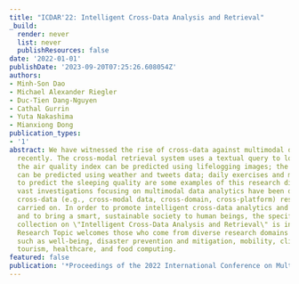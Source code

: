 ```yaml
---
title: "ICDAR'22: Intelligent Cross-Data Analysis and Retrieval"
_build:
  render: never
  list: never
  publishResources: false
date: '2022-01-01'
publishDate: '2023-09-20T07:25:26.608054Z'
authors:
- Minh-Son Dao
- Michael Alexander Riegler
- Duc-Tien Dang-Nguyen
- Cathal Gurrin
- Yuta Nakashima
- Mianxiong Dong
publication_types:
- '1'
abstract: We have witnessed the rise of cross-data against multimodal data problems
  recently. The cross-modal retrieval system uses a textual query to look for images;
  the air quality index can be predicted using lifelogging images; the congestion
  can be predicted using weather and tweets data; daily exercises and meals can help
  to predict the sleeping quality are some examples of this research direction. Although
  vast investigations focusing on multimodal data analytics have been developed, few
  cross-data (e.g., cross-modal data, cross-domain, cross-platform) research has been
  carried on. In order to promote intelligent cross-data analytics and retrieval research
  and to bring a smart, sustainable society to human beings, the specific article
  collection on \"Intelligent Cross-Data Analysis and Retrieval\" is introduced. This
  Research Topic welcomes those who come from diverse research domains and disciplines
  such as well-being, disaster prevention and mitigation, mobility, climate change,
  tourism, healthcare, and food computing.
featured: false
publication: '*Proceedings of the 2022 International Conference on Multimedia Retrieval*'
---
```


